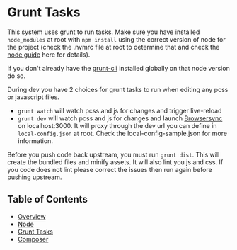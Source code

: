 # Grunt Tasks

This system uses grunt to run tasks. Make sure you have installed `node_modules` at root with `npm install` using the correct version of node for the project (check the .nvmrc file at root to determine that and check the [node guide](/docs/build/node.md) here for details).

If you don't already have the [grunt-cli](https://github.com/gruntjs/grunt-cli) installed globally on that node version do so.

During dev you have 2 choices for grunt tasks to run when editing any pcss or javascript files.

* `grunt watch` will watch pcss and js for changes and trigger live-reload 
* `grunt dev` will watch pcss and js for changes and launch [Browsersync](https://www.browsersync.io/) on localhost:3000. It will proxy through the dev url you can define in `local-config.json` at root. Check the local-config-sample.json for more information.

Before you push code back upstream, you must run `grunt dist`. This will create the bundled files and minify assets. It will also lint you js and css. If you code does not lint please correct the issues then run again before pushing upstream.

## Table of Contents

* [Overview](/docs/build/README.md)
* [Node](/docs/build/node.md)
* [Grunt Tasks](/docs/build/grunt.md)
* [Composer](/docs/build/composer.md)